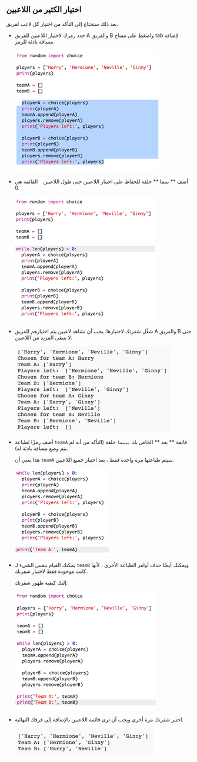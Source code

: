 ## اختيار الكثير من اللاعبين

بعد ذلك ستحتاج إلى التأكد من اختيار كل لاعب لفريق.

+ حدد رمزك لاختيار اللاعبين للفريق A والفريق B واضغط على مفتاح tab لإضافة مسافة بادئة للرمز.
    
    ![لقطة الشاشة](images/team-loop-tab.png)

+ أضف ** بينما ** حلقة للحفاظ على اختيار اللاعبين حتى طول اللاعبين ` ` القائمة هي 0.
    
    ![لقطة الشاشة](images/team-loop-while.png)

+ شغِّل شفرتك لاختبارها. يجب أن تشاهد لاعبين يتم اختيارهم للفريق A والفريق B حتى لا يتبقى المزيد من اللاعبين.
    
    ![لقطة الشاشة](images/team-loop-test.png)

+ أضف رمزًا لطباعة ` teamA ` قائمة ** بعد ** الخاص بك ` بينما ` حلقة (التأكد من أنه لم يتم وضع مسافة بادئة له).
    
    هذا يعني أن ` teamA ` سيتم طباعتها مرة واحدة فقط ، بعد اختيار جميع اللاعبين.
    
    ![لقطة الشاشة](images/team-teamA-paste.png)

+ يمكنك القيام بنفس الشيء لـ ` teamB ` ويمكنك أيضًا حذف أوامر الطباعة الأخرى ، لأنها كانت موجودة فقط لاختبار شفرتك.
    
    إليك كيفية ظهور شفرتك:
    
    ![لقطة الشاشة](images/team-loop-finished.png)

+ اختبر شفرتك مرة أخرى ويجب أن ترى قائمة اللاعبين بالإضافة إلى فرقك النهائية.
    
    ![لقطة الشاشة](images/team-loop-finished-test.png)